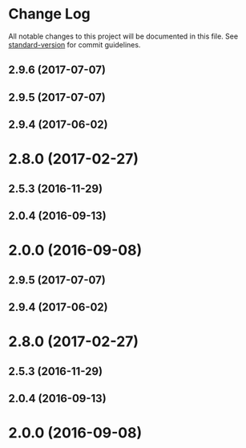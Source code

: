 # Change Log

All notable changes to this project will be documented in this file.
See [standard-version](https://github.com/conventional-changelog/standard-version) for commit guidelines.

<a name="2.9.6"></a>
## 2.9.6 (2017-07-07)



<a name="2.9.5"></a>
## 2.9.5 (2017-07-07)



<a name="2.9.4"></a>
## 2.9.4 (2017-06-02)



<a name="2.8.0"></a>
# 2.8.0 (2017-02-27)



<a name="2.5.3"></a>
## 2.5.3 (2016-11-29)



<a name="2.0.4"></a>
## 2.0.4 (2016-09-13)



<a name="2.0.0"></a>
# 2.0.0 (2016-09-08)




<a name="2.9.5"></a>
## 2.9.5 (2017-07-07)



<a name="2.9.4"></a>
## 2.9.4 (2017-06-02)



<a name="2.8.0"></a>
# 2.8.0 (2017-02-27)



<a name="2.5.3"></a>
## 2.5.3 (2016-11-29)



<a name="2.0.4"></a>
## 2.0.4 (2016-09-13)



<a name="2.0.0"></a>
# 2.0.0 (2016-09-08)
